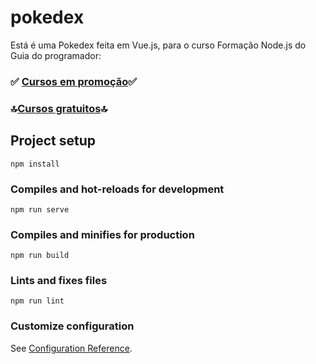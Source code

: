# pokedex

Está é uma Pokedex feita em Vue.js, para o curso Formação Node.js do Guia do programador:

### ✅ [Cursos em promoção](https://guiadoprogramador.com/cursos-em-promocao/)✅
### 🔝[Cursos gratuitos](https://guiadoprogramador.com/cursos-gratis/)🔝


## Project setup
```
npm install
```

### Compiles and hot-reloads for development
```
npm run serve
```

### Compiles and minifies for production
```
npm run build
```

### Lints and fixes files
```
npm run lint
```

### Customize configuration
See [Configuration Reference](https://cli.vuejs.org/config/).
